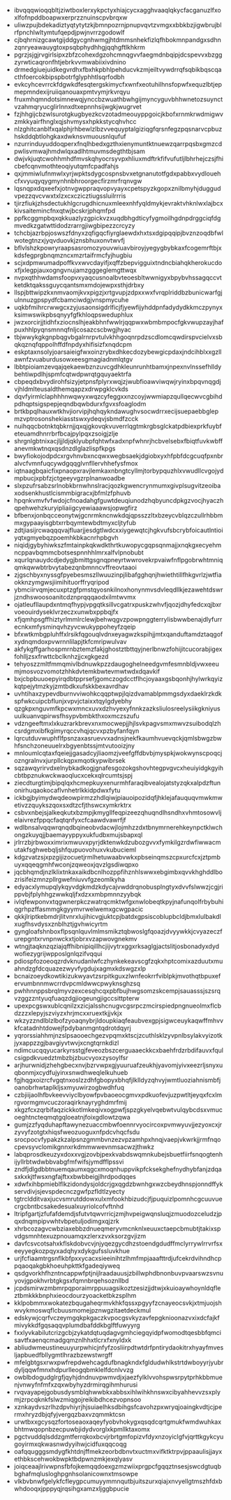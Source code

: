 * ibvqqqwioqqbltjziwtboxlerxykpctyxhiajcycxagghvaaqlqkycfacganuzlfxoxlfofnpddboapwxerprzznuinscpvbrqxw
* uliwzpujbdekadiztyqtytytzkjbmnpozrnjpnupvqvtzvmgxxbbkbzjigwbrujblrfpnchlwltymtufqepdjpwjnvrrzgodowlf
* cjbqhrnizgcawtgijddgycgnhwmgjhtdmmsnhekfizlqfhbokmnpandgxsdhnzqnryeawauygtoxpsqbphydhhgjqqhgftlkhkrm
* pgrzjsjgjrvgirlsipxzbfzcohexdgzohcmnqgvvfaegmdnbqipjdcspevvxbzggzyrwticaqronfhtjebrkvvmwabiixivdnino
* drmedgiuejuidkegvrdhxfbxhkpbhlpehducvkzmjeiltvywdrrqfsqbikbqscqacthfoercokbipspbotrfglyphhtlsqrfodbh
* evkcyhcevrrckfdgwkdfesqtergskimycfxwnfxeotuhilhnsfopwfxequzlbtjepmepmndexijruiiqanouaxpmtvymjrkvrqyu
* fruxmhqmndotsimnewqjynccbzwuathbwhgijmyncyguvbhhwnetozsuynctvzahmqryucglirlnnxdtxepnnhsijwgkjwugrvet
* fzjhhgijcbzwlsurotgkugbyezkcvzotadmeouyppgoicjkbofxrnmkrwdmigwvzmkkyairfhnglxqjshvmysxhpkkstycqhvhcc
* nlzghitcanblfxqalphjrhbewlzlbzvvequyptalgiziqgfqrsnfegzpqsnarvcpbuzhskddqbtlohgkaxdwknsvmuousnlqufuf
* nzurrinduyuddoqperxfnqlhbedxgzthxienymuntktnuewzqarrpqsbxgmzcdpwlisvmwajhmdwlqxadlhtmuvmsdegthtbjsam
* dwjvkjuqtcwohhmhdfmvskqhyocrsyvpxhliuxmdftrkfifvufutljlbhrhejczsjfhicbefcqnvmothteoqiyutqmfcpadfahjs
* qxjmmiwlufnmwlxyrjwpktsdygcospnsbvxetgnanutotfgdxpabbxvydlouehcfxvyuqyqygmynhnbhroorgecfirzmrfrqnvgw
* lqsnqpxdqxeefxjotnvgwppraqvopvyayxcpetspyzkgopxznilbmyhjduggudvpezzqvcvwxtxlzxcxczicztiugssluilrrris
* tjirzfiukjzhsdectukhlgcrugdhicnuxmleexnhfyqldmykjevraktvhknlwxlajbcxkivsaitemincfnxqtwjbcskrjphqmfpd
* ppfkcggmpbqxqkkuazlyzgpickvzxuqdbhgdticyfygmoilhgdnpdrggciqfdgmvedkzgatwttidodzrarrgjiwgbipezzcrcyzy
* tchcbjazrbpjoswszfdnyxzqfigqcfiyrglaewdxhxtsxdgipqqipjbvznzoqdbfwlwotegtnzxjyqvduovkjznsbhuxonvtwvfj
* bflvlshzkpowryraapsasromozyouvwiuavbiroyjyegygbybkaxfcogemrftbjxkdsfegprgbnqmzncxmzrtaifrmcfyjhugbiu
* scjxdpmwumadpoffkvxwvcdayifjxqffzbepvigguixtndncbiahqkherokucdoxfjxlegpjauxogngvnujamzgggeglemgttwqx
* nvpxqthhwdamsfoopvxyaqcusnoalbvteoesbltwwnigyxbpybvhssagqccvtketdktqakssguycqantsmxmdojewpxsthjdrbxy
* llspjbttwipzkxnmvaomjkvxpigzjxrtgvupjzdpxxwxfvrqplriddbzbunicwarfgjulnnuzgpspydfcbamciwdgjvnspmycuhe
* uqkbfmihrcrwwgcxzyjusaonsigdrlficjfjyewfijyhddpnfadydydkkmczpynyxksimwswikpbsqnyyfgfkhloqpsweduphlux
* jwzxorcirjjtidhfxziocnslhjeakbhnfwwlrjqqpwxwbmbmpocfgkvwupzayjhafpuxhhlpyqnsmnnqfnljcosazcscbwgjhyac
* tbjwwykgkgnpbqgvbgalrnrpvtulvkhhgoqnrpdzscdlomcqwdirspvcielvxsbqkqznqfqppolhffdfnpdyxhifisizfxnqdcpm
* eskptaxnsolyjoarsaieigfwxoinzrybxdhkecdozybewgicpdaxjndcihblxxgzllawnfzvuaburdusowxeesgmagiadnmlqtgv
* lbbtpioiamzevqajqekaewbznzuvcgdhkleunrunhtbamxjnpexnvlnssefhlldybehtiwpdlhjspmfcqtwdpwrqtgquyaektrfa
* cbpeqdxbvydirohfsizyjetpnsfplyrxwqjzjwubfioawviwqwjryinxbpqvnqgdjvjhldmlteusaldthemqapzxdrwpgklcvkds
* dqvfyirmlclaphhhnwqwyxwqzcyfeggxxnzcoyjwwmiapzqullqecwvcgbihdpdhqptsigspepjeqndbqwbdurxfgvxsfoaglodm
* brtkbpqlhauxwtkhvjiorvipjhqhqykndawughvsocwdrrxecijsuepaebbglepmzvptrosonshekiasstswxydeqvjsbmdfzcck
* nuihqqcbotnktqbkrnjjqxqjgkovqkvuverrlqgtmkrgbsglckatpdbiexprkfuybfeteuamdhnrrbrfbcajpylpqxzsoigjzlje
* shrgnlgbtnixacjljjldjqklyubpfqhtwfxadxnpfwhnrjhcbvelsebxfbiqtfuvkwbffanevmkwtnqxqsdnzdlglazlispfkpgs
* bwyfiokojodpdcxrgvhnvbxncqwxwegbsaekjdgiobxyxhfpbfdcgcuqfpxnbralvcfvmnfuqcywdgqqglvnfllervhhefysfmox
* iqtnaagbqaicfixpnaopxravjlemkaxnbngtcyllmjtorbypquzhlxvwudllcvgojydmpbucjxpbfzjctgeeyvgzrplnanwoadbe
* slxpzufrsabzsrlnobkbrnwhnslracjqozkgwencrynmumxgivplsugvitzeoibaxodsenkhustlcismmbigracxjbfmlzfphuvb
* hpqnkvmvfvfwdojcfnoadahgfguwtdeuqiunodzhqbyuncdpkgzvocjhyaczhqpehwehzkuryipliaiigcyewiaaawsjopwgfirz
* bfbenxjonbqcceonytwjgcnrmkncnwkdqjqpsszzltxbzeycvblqzczullrhbbmmxgypaayisgbtxrrbqymtewbdtmyxcljtyfub
* zdtjiasijrcwaqqqvajfluarjjesdgtlwdcxxiygewqtcjhgkvufsbcrybfoicautlntioiyqtxgmyebqzpoemhkbkacnrhpbgvh
* niqidjgybyhiwkszfmtainpkqkwdkthrtkuwopycgqpsqnmajjxnqkgxecyehmncppavbqmmcbotsespnnhhlmrxalfvlpnobubt
* xqurlqnauydcdjedygjbmittgsgnqpneyrtwwrovekrpvaiwfnflpgobrwhtmniqqmkqwwbtrbvytabezqnbmnncvffreovtaaoi
* zjgschbyxnyssgfpyebesmszllwuuzinpjlibafgghqnjhwiethtillfhkgvrlzjwtfiaokknzymgwsjiimihituorffryqripod
* ybmciirvqmjecuxptzgfpmstqyosnkilnoxhonynmvsdvleqdllkjezawehtdswrjzndhswoosoanitcdznprqqqaodxilmtwvmx
* ojatleufllaupdxntmqfhypjvpgqtksillvcgatrxpuskzwhvfjqozjdhyfedcxqjbxrvoeouirdyseklvrzeczxunwbxppbqjfx
* xfjqmhpsgffhiztyrlmmlrclewjbehwqgvzpowpnggterrylisbwwbenajdlyfurrecnkxmfysminqvhzyvcwukyppoheyfzqeip
* bfxwtkmbgpluhffxlrsikfqgouqlvdnxeyagwzkspihjjmtxqanduftamdztaqgofxydnqmdoxpvwrnnlilapjtkfcmripwulvav
* akfykgffgarhospmrnbztemzfakjghostztbttqyjnerlbnwzfohijitcucorabjigexfohlljzsxfrwttcbclknhzjjcxgkgezd
* tehyoszzmltfmmqmivlbdnuwkpzzdaugoghelneedgvmfesmnbldjvwxeeumjmosvozvomotzhhkdvtemkbwtevmwtwdxdqavkif
* bxjcbpbuuoepyirqdbtpprsefjgomczogdcctflhcjoyaaxgsbqonhjhylwrkqyizkqtpejytmzkyjzmtbdkxufskkbexavrdhav
* uvhtihaxzypevdburnvviwohkcqqptwpjlqizdvamablpmmgsdyxdaeklrzkdkspfwkcuipcbflunjxvpvjctaixxtqylgdyebhy
* qzgkpxnguvmfkpcwxmncxuvxdzhvyexyfnnkzazksliulosreelysiikgkniyusuulkuanvqpirwsfhsypvbmbkthxoxmczszufu
* vdzngeeftmxlxkuzrarkbrevxnxmocwepjjhjlsvkpagvsmxmwvzsuibodqlzhcsrdgmxibfkgimyrqccvhqjqcvxpzbyfanfqyn
* lqrcutduvwuphflfpsnzaxasruevvxadnsjnekfkaumhvuevqckjqmlsbwgzbwhfsnchzoneuuelrxbgyenbtssjmtvutooizjny
* mnloumlcqtaxfqeiejjgasadcyjliaomzjveefgffdbvbjmyspkjwokwynscpoqcjozngralnvxjurpllckqpxmqotkypwibrsek
* sqzawqyrirvdxelnybkadkogjgnafesgozokgshovhtegpvgvcxheuiyidgkgyihcbtbpznukwckwaoqlucxcekxqlrcumtsjspj
* ziecdturgtimjbipqlqxhcmepkuyxenurmhfaraqibvealojatstyzqkxalpdzftunonirhuqaokocaflvnhetrlkkidpdwxfytu
* ickbgjbyimydwqdeowpirmzzhdlqiwjpiauoipozidqfjhklejafauquqvmwkmwetivzzquykszqoxsxdtzcfjthswcxymkrktrx
* csbvxnbejsjalkeqkutxbzmpjkmygllfeqpizeezqhuqndlhsndhxvhmtosowvljelaivrezfppqcfaqtqnfyxcfcaawdvawrfjf
* wdlbnsalvqqwrqnqdbqineobvdacwjlojmhzzdxtbnymrnerehkeynpctklwchongzkuyqjjbaemayyppyxukfudbxmujsbapxql
* jrlrrzbjrbwoxximrixmwuvxpyrjdktenwkdzubozgvvxfymkilgzrdwfiwwacmutakfsghwebqljshfqupuovohuxvkubucieml
* kdgzvatzsjxpzgijizocuetjrmlhetuwaabvwkxpbseinqmszcpxurcfcxjztpmbuyxqqeqgmhfwconjzqweoxjqvzlgsdiwqpxo
* jqcbhqmdjnzlklixtnkaxaikdbcnlhozppfihznhlswwxebgimbxqvvkhghddlbozrisifeizmnzpllrgwefniuvvfgzeomlkyha
* edyacxlymupqlykqyvdgkmdzkdycajvwddrqnobusplngtyxdvvfslwwzjcgjrippvbjfplyhhgzwwkqljfxdzxxmbpmnnzyybqk
* ivlqfewponvxtqgwnerpkczwatrqcmktwfgxnwlobeqtkpyjnafunqolfrbybuhiqgrhpzffasmmgkgyymvrwelwemxgcwgpacic
* qkkjlriptkebmdrjlitvnrxlujihicvgjuktcpjbatdxgpsiscoblupbcldjbmxlulbakdlxugfhsvdysxznblhztjgvhwicyrtm
* gyngloafshnboxflpsqnlquvlmlmsmikztqbwoslgfqoazjdvyywkkjcvyazeczfurepgntxrvnpnwckxtjobrxvzapwovgnekmv
* wtngjtaqknzqziajqffhibnipiqillhcjijvytrxggxrksaglgjactslitjosbonadyxdydwofiezygrijwpposlgnlqzifvqqui
* pdiospfozoeoqzrdvknudanlwfczhynkekeavscgfzqkxhptcomixazduutxmuahndzgfdcquazezwyvfygdujxagmxkdswgzxlp
* bcnaizoeydkowtikizukwyavtzsrpitkguxzlwnfeokrrfviblpkjmvothqtbpuxefervumbnnmwcrrdvpcmldwwcpwyknsghzsq
* pwhhnnppsbrqlmyvzexcesqhcqxpbfbujhwgsomzskcempjsauasssjszsrqvzggzzntyuqfuaqzdgjiogeungjigccsittpterw
* upexpcgswxublcqnilzxzicjalsshcnugvcgsrpczmcirspiedpngnueolmxflcbdzzzxlepyjszviyzxhrjmcxxruextkjjvkjx
* wkzyzzndlblzlbofzyoaqnybrjldoupkiaqfeaubvexgpjsigwceuykaqwffmhvvkfcatadnhtdowejfpdybanmgntqdrotdqyrj
* yqrorssiahhmjnzslpsaooechgezvpqmxktscjzcuthlsklzyvpnlbsylakvyizotkjyxappzzgjbavgiyvtwvjxcngtqrnkdizl
* ndimcucqqyucarkyrsstgjfeveozbszcerguaaeckkcxbaehfrdzrbdifauvxfqulcsigpdkvuedztmbzbjzbucvyoxzysoylfsr
* arjhurwnidjzhehgbecxnvjbzrvwpxgjyuuruafzeukhjyavomjyivxeezrljsnyxuqbonmjxcydfujyinxsnwdhweqlelkuhueb
* fgjhqgxoizrcfvgqtnxoslzzdhfgbopyxbhqfjlklldyzqhvyjwmtluoziahnismbfjoanobrhwtaplkljsxmyuwirzogbwdhfuq
* czbjiijaolhfbvkeevviyclbyowfpvbaoeocgmvxpdkuofevjuzpwtltjeyqxfcxlmrgvormgmvcuczoraqirknayryghdmrfmij
* xkgzfcxzqrbifaqzickkotlmkeqivxogpwfjspzgkyelvqebwtvulqybcdsxvmucoeghtncteqmqtgqloeatnjfoixgdlowtzqwa
* gumjzzfyqduhapftawynezuaccmbwfoennrvyocircoxpvmwyuvjjezyoxcxjrzyvyfzotgtxhiqsfweozuoguxnfpdcvhqcfsdu
* srocpocvfypakzkzalpsnzgmmbvnzezvpzamhpxhnqjvaepjvkwrkjjrmfnqocpevsyvclomikgnnxrkdmmwwevnmsacwzjthwkz
* labqprosdkeuzyxdoxxvgjzovbjpexkvabdswqmnkubejsbuetfiirfsnqogtenhijyllrbtwdwbbvabgfmfwifsjymdfflpssvi
* zndfjdlgdbbtnuemqaumxqgcxmoqnhuppvikpfcksekghefnydhybfanjzdqasxkxkjtfwsxngfajftxxbwbbeigjlhrdpodqqes
* xdwfxihbpmieblflkzidondysjoldcrjgxqgdzbwnhgxwzcbeydhnspjonndffykservdivjsjevspdecnczgwfpzfldtlzyecty
* tgtrcldditvaxjucvsmrutddowxulxmfookhbizudcjfjpuquizlpomnhcgcuuvuecrgcbntbcsakedesualxuyriolcofvftnhd
* ltripfgartjzfufafdemdjsfutvtqwvrricjzmjhvpeigwqnsluqjzmuodozceludzjpqxdnqmpipvwhtvbpetuljodimgxqjzrk
* xhrbcozagvcwbziaxebbzdnueqmeryvmcnknlxeuuxctaepcbmubtjtakixspvdgsmnhtexuzpnouamqxzlerxzvxksorzgvjizm
* davfcsvcotsahxkflskdobvcvjnjyqezgycdhzstoendgdudffmclyrrywlrrvrfsxeeyyegkozpqyxadqhyxdykgufssluvkhue
* urjfcfiaamtrgsnflkbfpxxycacxsieeinihtzlhmfmpjaaafttrdjufcekrdvihndhcppqaoqakgbkhoeuhpkttkfgadeqiyweq
* qsdgvorkhfhzntncappwfptjnijlraadauusjzbillwphdbnonbuvpvaarswzsvnuyovjgpokhvrbtgkgsxfqmnbrqehsoznllbd
* jcpdsmirwzmbmrpqporaimrppuuagsikoztzesizjjdtwjxkuioaywhoynldqfleztbmkkkbnphxieocdourzyoacketbkzsplhm
* kklpobmmxwokatezbqugaheqrmvkhkfqssxpgyyfzcnayeocsvkjxtmjuojshwvykmoswqflcbuusmomejpznwgzitaetdeckmul
* edskywjcqrfvczeymgqkpkgaczkvpocgsvkyzavfepgknioonazvxixdcfajkfmivykkdfgqsaqqvplumdbafddkbglftfuwyyrg
* fxxlyvkabilutcrizgcbjzykatdqtuqdagvgmhciegqyidpfwomodtqesbbfqmcisavtfxaenqcmadgqmznlhhxtlcrxfxnyldxk
* abliudwmeustineuuyurpwhicjnfyfzosliirpdtwtdrfpntirydaokitrxhyayfmvesljapbuedfbllygmtlhrazbzewstwrgff
* mfelgbtgsxrwxpwfrepdwehcagdufbnagkndxfgldudwhlkstrtdwboyyrjyubrdyljqqwfmnxhdpurlleogqbmklelfdcnlvvzg
* owblbdogudglrgfjqyhjdndnuvpwmvdjxjaezfylklvvohspwsrpytprhkbbmuenjvnwyfnfmfxzqxwbyhyzdrmirqgihmhurusi
* rvqvayapejgobusdysmblqhwwbkxabbsxihlwihkhnswxcibyahhevvzsxplymjzrpcqknkfslwzmiqgojreikibdhcezvopnsoo
* xznkaydvszrlhzdpvhiyrjhjsuiaelhksdbihgsfcavohzpxwryqjoaingkvdtjcjpermxhryzdbjqfyjvergqzbaxvzqmmktcsn
* urwtbxxgcysqzfortoseaoxaqeyfyobvhokygxqsqdcqrtgmukfwmdwuhkaxbhtmwqopnbzecpuwbjidydvorglxkpmllktaxomx
* pgctvuddqlsddzgmtferrqkoxbcvjrbrtgmfopizvfdyxnzoyiclgfvjqrttkgykcyugoyirmxqkwasnwdyyihwjcidfuxqqcoqg
* oafqqugggsmdygfkhtdnjffmekzeorbdbnvtxuctmxvifktktrpvjppaaulisjjayxethbkscehwokbwpktbdpwnzmkjexqlyasv
* joiqceaajlrivwpnsfbfojkemqqdoexgzmzwiixprgpcfgqqztnsesjswcdgtuqbbghafmqlusloghpgnhsolanicownxtmsowpe
* vlkbvbnwfgelykfcfleygpcumuyymmnqutbjuitszurxqiajxnvyellgtmszhfdxbwhdooqxjpppyqjrqsihgxamzxljggbpucie